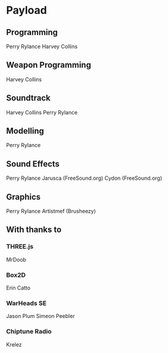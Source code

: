 # Payload

## Programming
Perry Rylance
Harvey Collins

## Weapon Programming
Harvey Collins

## Soundtrack
Harvey Collins
Perry Rylance

## Modelling
Perry Rylance

## Sound Effects
Perry Rylance
Jarusca (FreeSound.org)
Cydon (FreeSound.org)

## Graphics
Perry Rylance
Artistmef (Brusheezy)

## With thanks to

### THREE.js
MrDoob

### Box2D
Erin Catto

### WarHeads SE
Jason Plum
Simeon Peebler

### Chiptune Radio
Krelez